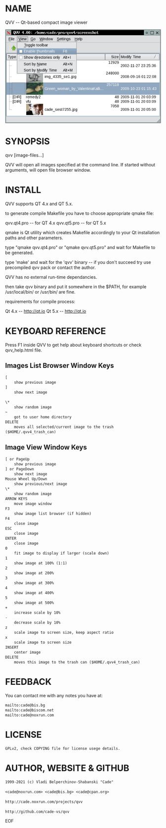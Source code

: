 # NAME

  QVV -- Qt-based compact image viewer

![QVV Screenshot](screenshots/qvv4-2.png)

# SYNOPSIS

  qvv [image-files...]

  QVV will open all images specified at the command line.
  If started without arguments, will open file browser window.

# INSTALL

  QVV supports QT 4.x and QT 5.x.

  to generate compile Makefile you have to choose appropriate qmake file:

  qvv.qt4.pro   -- for QT 4.x
  qvv.qt5.pro   -- for QT 5.x

  qmake is Qt utility which creates Makefile accordingly to your Qt
  installation paths and other parameters.

  type "qmake qvv.qt4.pro" or "qmake qvv.qt5.pro" and wait for Makefile to
  be generated.

  type 'make' and wait for the 'qvv' binary -- if you don't succeed
  try use precompiled qvv pack or contact the author.

  QVV has no external run-time dependancies.

  then take qvv binary and put it somewhere in the $PATH, for example
  /usr/local/bin/  or  /usr/bin/  are fine.

  requirements for compile process:

  Qt 4.x -- http://qt.io
  Qt 5.x -- http://qt.io

# KEYBOARD REFERENCE

  Press F1 inside QVV to get help about keyboard shortcuts or
  check qvv_help.html file.

## Images List Browser Window Keys

    [
        show previous image
    ]
        show next image
    
    \*
        show random image
    ~
        got to user home directory
    DELETE
        moves all selected/current image to the trash ($HOME/.qvv4_trash_can)

## Image View Window Keys

    [ or PageUp
        show previous image
    ] or PageDown
        show next image
    Mouse Wheel Up/Down
        show previous/next image
    \*
        show random image
    ARROW KEYS
        move image window
    F3
        show image list browser (if hidden)
    F4
        close image
    ESC
        close image
    ENTER
        close image
    0
        fit image to display if larger (scale down)
    1
        show image at 100% (1:1)
    2
        show image at 200%
    3
        show image at 300%
    4
        show image at 400%
    5
        show image at 500%
    +
        increase scale by 10%
    -
        decrease scale by 10%
    z
        scale image to screen size, keep aspect ratio
    x
        scale image to screen size
    INSERT
        center image
    DELETE
        moves this image to the trash can ($HOME/.qvv4_trash_can)

# FEEDBACK

  You can contact me with any notes you have at:

    mailto:cade@bis.bg
    mailto:cade@biscom.net
    mailto:cade@noxrun.com


# LICENSE

    GPLv2, check COPYING file for license usege details.

# AUTHOR, WEBSITE & GITHUB

    1999-2021 (c) Vladi Belperchinov-Shabanski "Cade" 

    <cade@noxrun.com> <cade@bis.bg> <cade@cpan.org>

    http://cade.noxrun.com/projects/qvv

    http://github.com/cade-vs/qvv

EOF

